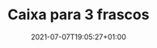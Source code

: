 ---
title: "Caixa para 3 frascos"
date: 2021-07-07T19:05:27+01:00
draft: false


# meta description
description : "this is meta description"

weight: 3

images: 
- "images/products/3bottles_black_1.png"
- "images/products/3bottles_black_3.png"
- "images/products/3bottles_black_5.png"
- "images/products/3bottles_black_6.png"
- "images/products/3bottles_black_7.png"

#XXX when creating product, give this files a name considering that it will be shown in the url

############################# banner ############################
banner:
  enable : false
  title  : "Acredita na Tecnologia , Faz a mudança"
  content: "Lorem ipsum dolor sit amet, consectetur adipisicing elit, sed do eiusmod tempor incididunt ut labore et dolore magna. Lorem ipsum dolor sit amet, consectetur adipisicing elit. Voluptas, modi fugit in veritatis labore perferendis. Minima hic at, nostrum nihil!"
  image : "images/showcase/showcase-2.jpeg"
  button:
   enable: false
   label : "Ver todos os Produtos"
   link  : "products"

############################# Gallery Info ############################
gallery_buy:
  enable: true
  title: ""
  # product Price
  price             : "14.5"
  price_personalized: "15.5"
  discount_price    : ""

  # product variation
  colors: ["Preto"]
  sizes : [3]
  other_sizes:
  size : 3
  
  info:
      description: "Caixa suporte para frascos de 15ml."
      material: "PLA (Poliácido láctico) - plástico biodegradável e biocompatível."
      dimensions: "11x8x7cm (comprimento, largura, altura)"
      extras: "Acresce o valor dos portes."

############################# Feature ############################
features:
  enable: false
  #title : "" # Write in here will override the title defined for all products
  first_item:
    # about product item loop
    image1  : "images/products/feature1_1.jpg"
    image2  : "images/products/feature1_2.jpg"
    title  : "Menos Esforço"
    content: "Prepare as suas misturas de óleos essenciais em cápsulas, com menos esforço."
    button:
      enable: false
      label : "Check Features"
      link  : "#"
  items :        
    # about product item loop
    - image  : "images/products/feature2.jpg"
      title  : "Ajude o Ambiente"
      content: "Recorremos a PLA, um material plástico biocompatível e biodegradável, reduzindo o impacto negativo no ambiente."
      button:
        enable: false
        label : "Check Features"
        link  : "#"

    # about product item loop
    - image  : "images/products/feature3.jpg"
      title  : "Poupe Tempo"
      content: "Poupe tempo ao preparar múltiplas doses até 5x mais rápido que convencionalmente."
      button:
        enable: false
        label : "Check Features"
        link  : "#"
        
    # about product item loop
    - image  : "images/products/feature4.jpg"
      title  : "Armazene e Transporte"
      content: "Armazene e transporte as suas cápsulas de forma segura e eficiente."
      button:
        enable: false
        label : "Check Features"
        link  : "#"


############################## Testimonial ##########################
testimonials:
  enable: false
  title : "O que andam a dizer"
  testimonial_item:
    # testimonial item loop
    - name       : "Jonathon Andrew"
      designation: "CEO, Themefisher"
      image      : "images/avater.png"
      content    : "Melhor compra da minha vida, nunca me vou arrepender, e acho que vou comprar mais destas caixas. São muito girss, recomendo!"
      
    # testimonial item loop
    - name       : "Jonathon Andrew"
      designation: "Alguém"
      image      : "images/avater.png"
      content    : "Não sei viver sem esta caixa."
      
    # testimonial item loop
    - name       : "Jonathon Andrew"
      designation: "Pessoa"
      image      : "images/avater.png"
      content    : "Lindo, mesmo."

############################## Other Products ##########################
other_products:
  enable: true
  #title and common variables are in data/product.yml but can be overriden here (by product)

promo:
  enable: false
---